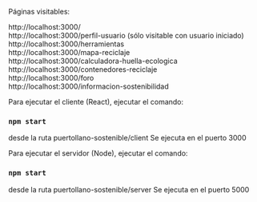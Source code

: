 Páginas visitables:

http://localhost:3000/  
http://localhost:3000/perfil-usuario (sólo visitable con usuario iniciado)  
http://localhost:3000/herramientas  
http://localhost:3000/mapa-reciclaje  
http://localhost:3000/calculadora-huella-ecologica  
http://localhost:3000/contenedores-reciclaje  
http://localhost:3000/foro  
http://localhost:3000/informacion-sostenibilidad  

Para ejecutar el cliente (React), ejecutar el comando:
### `npm start`
desde la ruta puertollano-sostenible/client
Se ejecuta en el puerto 3000

Para ejecutar el servidor (Node), ejecutar el comando:
### `npm start`
desde la ruta puertollano-sostenible/server
Se ejecuta en el puerto 5000
